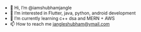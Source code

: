 - 👋 Hi, I’m @iamshubhamjangle
- 👀 I’m interested in Flutter, java, python, android development
- 🌱 I’m currently learning c++ dsa and MERN + AWS
- 📫 How to reach me jangleshubham@ymail.com

<!---
iamshubhamjangle/iamshubhamjangle is a ✨ special ✨ repository because its `README.md` (this file) appears on your GitHub profile.
You can click the Preview link to take a look at your changes.
--->
